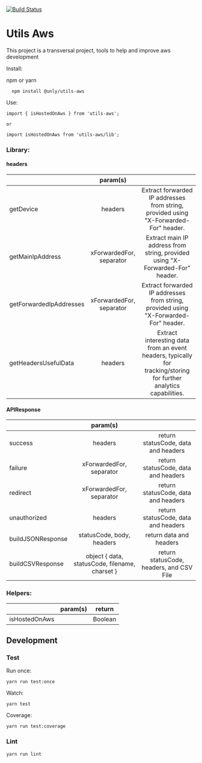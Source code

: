 [![Build Status](https://travis-ci.com/UnlyEd/utils-aws.svg?branch=master)](https://travis-ci.com/UnlyEd/utils-aws)

# Utils Aws

This project is a transversal project, tools to help and improve aws development

Install:

npm or yarn

```
  npm install @unly/utils-aws
```

Use:

```
import { isHostedOnAws } from 'utils-aws';

or

import isHostedOnAws from 'utils-aws/lib';
```

### Library:


#### headers
|   | param(s)         |  |
| :--------------- |:---------------:| :-----------------------:|
| getDevice|    headers      | Extract forwarded IP addresses from string, provided using "X-Forwarded-For" header.|
| getMainIpAddress  | xForwardedFor, separator | Extract main IP address from string, provided using "X-Forwarded-For" header. |
| getForwardedIpAddresses  | xForwardedFor, separator | Extract forwarded IP addresses from string, provided using "X-Forwarded-For" header. |
| getHeadersUsefulData  | headers | Extract interesting data from an event headers, typically for tracking/storing for further analytics capabilities. |

#### APIResponse
|   | param(s)         |  |
| :--------------- |:---------------:| :-----------------------:|
| success |    headers      | return statusCode, data and headers |
| failure  | xForwardedFor, separator | return statusCode, data and headers |
| redirect | xForwardedFor, separator | return statusCode, data and headers |
| unauthorized | headers | return statusCode, data and headers |
| buildJSONResponse | statusCode, body, headers | return data and headers |
| buildCSVResponse | object { data, statusCode, filename, charset } | return statusCode, headers, and CSV File |

### Helpers:

|   | param(s)         | return |
:---------------:| :-----------------------:| :-----------------------:|
|   isHostedOnAws  |  | Boolean |


## Development

### Test

Run once:
```
yarn run test:once
```

Watch:
```
yarn test
```

Coverage:
```
yarn run test:coverage
```

### Lint

```
yarn run lint
```
